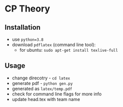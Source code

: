 # CP Theory

## Installation

- use `python=3.8`
- download `pdflatex` (command line tool):
    - for ubuntu: `sudo apt-get install texlive-full`

## Usage

- change direcotry - `cd latex`
- generate pdf - `python gen.py`
- generated as `latex/temp.pdf`
- check for command line flags for more info
- update head.tex with team name
```
